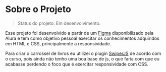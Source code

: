 # Sobre o Projeto

> Status do projeto: Em desenvolvimento.

Esse projeto foi desenvolvido a partir de um [Figma](https://www.figma.com/file/sSMbIqKaGBd66Y8roxTk2p/AluraBooks?node-id=122%3A4916) disponibilizado pela Alura e tem como objetivo pessoal exercitar os conhecimentos adquiridos em HTML e CSS, principalmente a responsividade.


Para criar o carrossel de livros eu utilizei o plugin [SwiperJS](https://swiperjs.com/) de acordo com o curso, pois ainda não tenho uma boa base de js, o que faria com que eu acabasse perdendo o foco que é exercitar responsividade com CSS.
